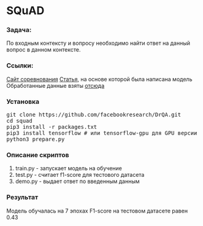 # SQuAD
### Задача:
По входным контексту и вопросу необходимо найти ответ на данный вопрос в данном контексте.

### Ссылки:
[Сайт соревнования](https://rajpurkar.github.io/SQuAD-explorer/)
[Статья](https://arxiv.org/pdf/1704.00051.pdf), на основе которой была написана модель
Обработанные данные взяты [отсюда](https://github.com/facebookresearch/DrQA)

### Установка
<pre>git clone https://github.com/facebookresearch/DrQA.git
cd squad
pip3 install -r packages.txt
pip3 install tensorflow # или tensorflow-gpu для GPU версии
python3 prepare.py</pre>

### Описание скриптов
  1. train.py - запускает модель на обучение
  2. test.py - считает f1-score для тестового датасета
  3. demo.py - выдает ответ по введенным данным

### Результат
Модель обучалась на 7 эпохах
F1-score на тестовом датасете равен 0.43
